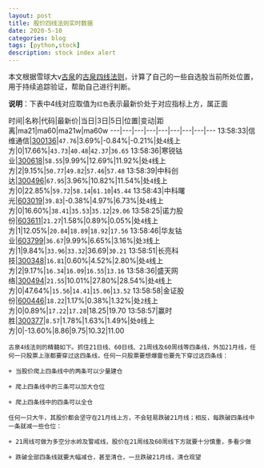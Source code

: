 ```yaml
---
layout: post
title: 股价四线法则实时数据
date: 2020-5-10
categories: blog
tags: [python,stock]
description: stock index alert
---
```



本文根据雪球大v[古泉](https://xueqiu.com/u/7148646888)的[古泉四线法则](https://xueqiu.com/7148646888/130498192)，计算了自己的一些自选股当前所处位置，用于持续追踪验证，帮助自己进行判断。

**说明**：下表中4线对应取值为`红色`表示最新价处于对应指标上方，属正面

时间|名称|代码|最新价|当日|3日|5日|位置|变动|距离|ma21|ma60|ma21w|ma60w
---|---|---|---|---|---|---|---|---
13:58:33|信维通信|[300136](https://xueqiu.com/S/SZ300136)|`47.76`|3.69%|-0.84%|-0.21%|处`4`线上方|0|17.66%|`43.73`|`40.48`|`42.37`|`36.65`
13:58:36|寒锐钴业|[300618](https://xueqiu.com/S/SZ300618)|`58.55`|9.99%|12.69%|11.92%|处`4`线上方|2|9.15%|`50.77`|`49.82`|`57.46`|`57.48`
13:58:39|中科创达|[300496](https://xueqiu.com/S/SZ300496)|`67.95`|3.96%|10.82%|11.54%|处`4`线上方|0|22.85%|`59.72`|`58.14`|`61.10`|`45.44`
13:58:43|中科曙光|[603019](https://xueqiu.com/S/SH603019)|`39.83`|-0.38%|4.97%|6.73%|处`4`线上方|0|16.60%|`38.41`|`35.53`|`35.12`|`29.06`
13:58:25|诺力股份|[603611](https://xueqiu.com/S/SH603611)|`21.27`|1.58%|0.89%|0.05%|处`4`线上方|1|12.05%|`20.84`|`18.89`|`18.92`|`17.56`
13:58:46|华友钴业|[603799](https://xueqiu.com/S/SH603799)|`36.67`|9.99%|6.65%|3.16%|处`3`线上方|1|9.84%|`33.96`|`33.32`|36.69|`30.21`
13:58:51|长亮科技|[300348](https://xueqiu.com/S/SZ300348)|`16.81`|0.60%|4.52%|2.80%|处`4`线上方|2|9.17%|`16.34`|`16.09`|`16.55`|`13.16`
13:58:36|盛天网络|[300494](https://xueqiu.com/S/SZ300494)|`21.55`|10.01%|27.80%|28.54%|处`4`线上方|0|47.64%|`15.56`|`14.41`|`15.06`|`13.52`
13:58:58|金证股份|[600446](https://xueqiu.com/S/SH600446)|`18.22`|1.17%|0.38%|1.32%|处`2`线上方|0|0.89%|`17.22`|`17.28`|18.25|19.70
13:58:57|赢时胜|[300377](https://xueqiu.com/S/SZ300377)|`8.57`|1.78%|1.63%|1.49%|处`0`线上方|0|-13.60%|8.86|9.75|10.32|11.00

```
古泉4线法则的精髓如下。抓住21日线、60日线、21周线及60周线等四条线，外加21月线，任何一只股票上涨都要穿过这四条线，任何一只股票要想爆雷也要先下穿过这四条线：

+ 当股价爬上四条线中的两条可以少量建仓

+ 爬上四条线中的三条可以加大仓位

+ 爬上四条线中的四条可以全仓

任何一只大牛，其股价都会坚守在21月线上方，不会轻易跌破21月线；相反，每跌破四条线中一条就减一些仓位：

+ 21周线可做为多空分水岭及警戒线，股价在21周线及60周线下方就要十分慎重，多看少做

+ 跌破全部四条线就要大幅减仓，甚至清仓，一旦跌破21月线，清仓观望
```